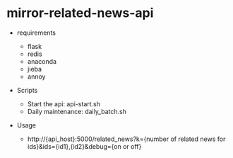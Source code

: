 # mirror-related-news-api

* requirements
  * flask
  * redis
  * anaconda
  * jieba
  * annoy

* Scripts
  * Start the api: api-start.sh
  * Daily maintenance: daily_batch.sh
  
* Usage
  * http://{api_host}:5000/related_news?k={number of related news for ids}&ids={id1},{id2}&debug={on or off}
